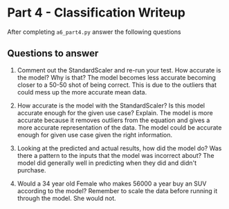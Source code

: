 # Part 4 - Classification Writeup

After completing `a6_part4.py` answer the following questions

## Questions to answer

1. Comment out the StandardScaler and re-run your test. How accurate is the model? Why is that?
The model becomes less accurate becoming closer to a 50-50 shot of being correct. This is due to the outliers that could mess up the more accurate mean data.

2. How accurate is the model with the StandardScaler? Is this model accurate enough for the given use case? Explain.
The model is more accurate because it removes outliers from the equation and gives a more accurate representation of the data. The model could be accurate enough for given use case given the right information. 

3. Looking at the predicted and actual results, how did the model do? Was there a pattern to the inputs that the model was incorrect about?
The model did generally well in predicting when they did and didn't purchase.

4. Would a 34 year old Female who makes 56000 a year buy an SUV according to the model? Remember to scale the data before running it through the model.
She would not.
